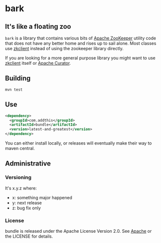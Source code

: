 # bark

## It's like a floating zoo

`bark` is a library that contains various bits of
[Apache ZooKeeper](http://zookeeper.apache.org/) utility code that does not
have any better home and rises up to sail alone.  Most classes use
[zkclient](https://github.com/sgroschupf/zkclient) instead of using
the zookeeper library directly.

If you are looking for a more general purpose library you might want
to use [zkclient](https://github.com/sgroschupf/zkclient) itself or
[Apache Curator](http://curator.apache.org/).

## Building

`mvn test`

## Use

```xml
<dependency>
  <groupId>com.addthis</groupId>
  <artifactId>bundle</artifactId>
  <version>latest-and-greatest</version>
</dependency>
```

You can either install locally, or releases will eventually make their
way to maven central.

## Administrative

### Versioning

It's x.y.z where:

 * x: something major happened
 * y: next release
 * z: bug fix only

### License

bundle is released under the Apache License Version 2.0.  See
[Apache](http://www.apache.org/licenses/LICENSE-2.0) or the LICENSE
for details.
